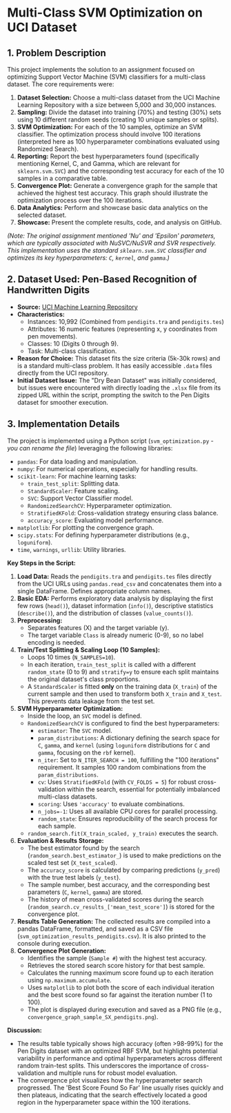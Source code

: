 # Multi-Class SVM Optimization on UCI Dataset

## 1. Problem Description

This project implements the solution to an assignment focused on optimizing Support Vector Machine (SVM) classifiers for a multi-class dataset. The core requirements were:

1.  **Dataset Selection:** Choose a multi-class dataset from the UCI Machine Learning Repository with a size between 5,000 and 30,000 instances.
2.  **Sampling:** Divide the dataset into training (70%) and testing (30%) sets using 10 different random seeds (creating 10 unique samples or splits).
3.  **SVM Optimization:** For each of the 10 samples, optimize an SVM classifier. The optimization process should involve 100 iterations (interpreted here as 100 hyperparameter combinations evaluated using Randomized Search).
4.  **Reporting:** Report the best hyperparameters found (specifically mentioning Kernel, C, and Gamma, which are relevant for `sklearn.svm.SVC`) and the corresponding test accuracy for each of the 10 samples in a comparative table.
5.  **Convergence Plot:** Generate a convergence graph for the sample that achieved the highest test accuracy. This graph should illustrate the optimization process over the 100 iterations.
6.  **Data Analytics:** Perform and showcase basic data analytics on the selected dataset.
7.  **Showcase:** Present the complete results, code, and analysis on GitHub.

*(Note: The original assignment mentioned 'Nu' and 'Epsilon' parameters, which are typically associated with NuSVC/NuSVR and SVR respectively. This implementation uses the standard `sklearn.svm.SVC` classifier and optimizes its key hyperparameters: `C`, `kernel`, and `gamma`.)*

## 2. Dataset Used: Pen-Based Recognition of Handwritten Digits

* **Source:** [UCI Machine Learning Repository](https://archive.ics.uci.edu/dataset/81/pen+based+recognition+of+handwritten+digits)
* **Characteristics:**
    * Instances: 10,992 (Combined from `pendigits.tra` and `pendigits.tes`)
    * Attributes: 16 numeric features (representing x, y coordinates from pen movements).
    * Classes: 10 (Digits 0 through 9).
    * Task: Multi-class classification.
* **Reason for Choice:** This dataset fits the size criteria (5k-30k rows) and is a standard multi-class problem. It has easily accessible `.data` files directly from the UCI repository.
* **Initial Dataset Issue:** The "Dry Bean Dataset" was initially considered, but issues were encountered with directly loading the `.xlsx` file from its zipped URL within the script, prompting the switch to the Pen Digits dataset for smoother execution.

## 3. Implementation Details

The project is implemented using a Python script (`svm_optimization.py` - *you can rename the file*) leveraging the following libraries:

* `pandas`: For data loading and manipulation.
* `numpy`: For numerical operations, especially for handling results.
* `scikit-learn`: For machine learning tasks:
    * `train_test_split`: Splitting data.
    * `StandardScaler`: Feature scaling.
    * `SVC`: Support Vector Classifier model.
    * `RandomizedSearchCV`: Hyperparameter optimization.
    * `StratifiedKFold`: Cross-validation strategy ensuring class balance.
    * `accuracy_score`: Evaluating model performance.
* `matplotlib`: For plotting the convergence graph.
* `scipy.stats`: For defining hyperparameter distributions (e.g., `loguniform`).
* `time`, `warnings`, `urllib`: Utility libraries.

**Key Steps in the Script:**

1.  **Load Data:** Reads the `pendigits.tra` and `pendigits.tes` files directly from the UCI URLs using `pandas.read_csv` and concatenates them into a single DataFrame. Defines appropriate column names.
2.  **Basic EDA:** Performs exploratory data analysis by displaying the first few rows (`head()`), dataset information (`info()`), descriptive statistics (`describe()`), and the distribution of classes (`value_counts()`).
3.  **Preprocessing:**
    * Separates features (X) and the target variable (y).
    * The target variable `Class` is already numeric (0-9), so no label encoding is needed.
4.  **Train/Test Splitting & Scaling Loop (10 Samples):**
    * Loops 10 times (`N_SAMPLES=10`).
    * In each iteration, `train_test_split` is called with a different `random_state` (0 to 9) and `stratify=y` to ensure each split maintains the original dataset's class proportions.
    * A `StandardScaler` is fitted **only** on the training data (`X_train`) of the current sample and then used to transform both `X_train` and `X_test`. This prevents data leakage from the test set.
5.  **SVM Hyperparameter Optimization:**
    * Inside the loop, an `SVC` model is defined.
    * `RandomizedSearchCV` is configured to find the best hyperparameters:
        * `estimator`: The `SVC` model.
        * `param_distributions`: A dictionary defining the search space for `C`, `gamma`, and `kernel` (using `loguniform` distributions for `C` and `gamma`, focusing on the `rbf` kernel).
        * `n_iter`: Set to `N_ITER_SEARCH = 100`, fulfilling the "100 iterations" requirement. It samples 100 random combinations from the `param_distributions`.
        * `cv`: Uses `StratifiedKFold` (with `CV_FOLDS = 5`) for robust cross-validation within the search, essential for potentially imbalanced multi-class datasets.
        * `scoring`: Uses `'accuracy'` to evaluate combinations.
        * `n_jobs=-1`: Uses all available CPU cores for parallel processing.
        * `random_state`: Ensures reproducibility of the search process for each sample.
    * `random_search.fit(X_train_scaled, y_train)` executes the search.
6.  **Evaluation & Results Storage:**
    * The best estimator found by the search (`random_search.best_estimator_`) is used to make predictions on the scaled test set (`X_test_scaled`).
    * The `accuracy_score` is calculated by comparing predictions (`y_pred`) with the true test labels (`y_test`).
    * The sample number, best accuracy, and the corresponding best parameters (`C`, `kernel`, `gamma`) are stored.
    * The history of mean cross-validated scores during the search (`random_search.cv_results_['mean_test_score']`) is stored for the convergence plot.
7.  **Results Table Generation:** The collected results are compiled into a pandas DataFrame, formatted, and saved as a CSV file (`svm_optimization_results_pendigits.csv`). It is also printed to the console during execution.
8.  **Convergence Plot Generation:**
    * Identifies the sample (`Sample #`) with the highest test accuracy.
    * Retrieves the stored search score history for that best sample.
    * Calculates the running maximum score found up to each iteration using `np.maximum.accumulate`.
    * Uses `matplotlib` to plot both the score of each individual iteration and the best score found so far against the iteration number (1 to 100).
    * The plot is displayed during execution and saved as a PNG file (e.g., `convergence_graph_sample_SX_pendigits.png`).

**Discussion:**

* The results table typically shows high accuracy (often >98-99%) for the Pen Digits dataset with an optimized RBF SVM, but highlights potential variability in performance and optimal hyperparameters across different random train-test splits. This underscores the importance of cross-validation and multiple runs for robust model evaluation.
* The convergence plot visualizes how the hyperparameter search progressed. The 'Best Score Found So Far' line usually rises quickly and then plateaus, indicating that the search effectively located a good region in the hyperparameter space within the 100 iterations.
